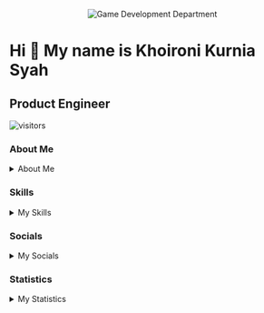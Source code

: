 <p align="center">
  <img alt="Game Development Department" src="https://user-images.githubusercontent.com/55708473/219477117-bbd9b2d9-123f-4f7b-afbf-48292c94ff0c.png">
</p>


# Hi 👋 My name is Khoironi Kurnia Syah

## Product Engineer

![visitors](https://visitor-badge.glitch.me/badge?page_id=zekhoi)

### About Me

<details>
    <summary>About Me</summary>
Mathematics student who really likes technology, especially website and application. Love to code, design, and think. Fast learner, curious about something new, looking for problems to solve.

- 🌍  I'm based in Indonesia
- 🖥️  See my portfolio at [Portfolio](https://zekhoi.dev)
- ✉️  You can contact me at [khoironidev@gmail.com](mailto:khoironidev@gmail.com)
- 🧠  I'm learning **Typescript** and **Golang**

</details>

### Skills

<details>
  <summary>My Skills</summary>
<p align="left">
<a href="https://nodejs.org/en/" target="_blank" rel="noreferrer"><img src="https://raw.githubusercontent.com/danielcranney/readme-generator/main/public/icons/skills/nodejs-colored.svg" width="36" height="36" alt="NodeJS" /></a>
<a href="https://go.dev/doc/" target="_blank" rel="noreferrer"><img src="https://raw.githubusercontent.com/danielcranney/readme-generator/main/public/icons/skills/go-colored.svg" width="36" height="36" alt="Go" /></a>
<a href="https://developer.mozilla.org/en-US/docs/Web/JavaScript" target="_blank" rel="noreferrer"><img src="https://raw.githubusercontent.com/danielcranney/readme-generator/main/public/icons/skills/javascript-colored.svg" width="36" height="36" alt="Javascript" /></a>
<a href="https://www.typescriptlang.org/" target="_blank" rel="noreferrer"><img src="https://raw.githubusercontent.com/danielcranney/readme-generator/main/public/icons/skills/typescript-colored.svg" width="36" height="36" alt="Typescript" /></a>
<a href="https://www.python.org/" target="_blank" rel="noreferrer"><img src="https://raw.githubusercontent.com/danielcranney/readme-generator/main/public/icons/skills/python-colored.svg" width="36" height="36" alt="Python" /></a>
<a href="https://www.php.net/" target="_blank" rel="noreferrer"><img src="https://raw.githubusercontent.com/danielcranney/readme-generator/main/public/icons/skills/php-colored.svg" width="36" height="36" alt="PHP" /></a>
<a href="https://reactjs.org/" target="_blank" rel="noreferrer"><img src="https://raw.githubusercontent.com/danielcranney/readme-generator/main/public/icons/skills/react-colored.svg" width="36" height="36" alt="React" /></a>
<a href="https://vuejs.org/" target="_blank" rel="noreferrer"><img src="https://raw.githubusercontent.com/danielcranney/readme-generator/main/public/icons/skills/vuejs-colored.svg" width="36" height="36" alt="Vue" /></a>
<a href="https://nextjs.org/docs" target="_blank" rel="noreferrer"><img src="https://raw.githubusercontent.com/danielcranney/readme-generator/main/public/icons/skills/nextjs-colored.svg" width="36" height="36" alt="NextJs" /></a>
<a href="https://nuxtjs.org/" target="_blank" rel="noreferrer"><img src="https://raw.githubusercontent.com/danielcranney/readme-generator/main/public/icons/skills/nuxtjs-colored.svg" width="36" height="36" alt="Nuxtjs" /></a>
<a href="https://expressjs.com/" target="_blank" rel="noreferrer"><img src="https://raw.githubusercontent.com/danielcranney/readme-generator/main/public/icons/skills/express-colored.svg" width="36" height="36" alt="Express" /></a>
<a href="https://laravel.com/" target="_blank" rel="noreferrer"><img src="https://raw.githubusercontent.com/danielcranney/readme-generator/main/public/icons/skills/laravel-colored.svg" width="36" height="36" alt="Laravel" /></a>
<a href="https://developer.mozilla.org/en-US/docs/Glossary/HTML5" target="_blank" rel="noreferrer"><img src="https://raw.githubusercontent.com/danielcranney/readme-generator/main/public/icons/skills/html5-colored.svg" width="36" height="36" alt="HTML5" /></a>
<a href="https://www.w3.org/TR/CSS/#css" target="_blank" rel="noreferrer"><img src="https://raw.githubusercontent.com/danielcranney/readme-generator/main/public/icons/skills/css3-colored.svg" width="36" height="36" alt="CSS3" /></a>
<a href="https://tailwindcss.com/" target="_blank" rel="noreferrer"><img src="https://raw.githubusercontent.com/danielcranney/readme-generator/main/public/icons/skills/tailwindcss-colored.svg" width="36" height="36" alt="TailwindCSS" /></a><a href="https://redux.js.org/" target="_blank" rel="noreferrer"><img src="https://raw.githubusercontent.com/danielcranney/readme-generator/main/public/icons/skills/redux-colored.svg" width="36" height="36" alt="Redux" /></a>
<a href="https://www.mongodb.com/" target="_blank" rel="noreferrer"><img src="https://raw.githubusercontent.com/danielcranney/readme-generator/main/public/icons/skills/mongodb-colored.svg" width="36" height="36" alt="MongoDB" /></a>
<a href="https://www.mysql.com/" target="_blank" rel="noreferrer"><img src="https://raw.githubusercontent.com/danielcranney/readme-generator/main/public/icons/skills/mysql-colored.svg" width="36" height="36" alt="MySQL" /></a>
<a href="https://www.postgresql.org/" target="_blank" rel="noreferrer"><img src="https://raw.githubusercontent.com/danielcranney/readme-generator/main/public/icons/skills/postgresql-colored.svg" width="36" height="36" alt="PostgreSQL" /></a>
<a href="https://www.heroku.com/" target="_blank" rel="noreferrer"><img src="https://raw.githubusercontent.com/danielcranney/readme-generator/main/public/icons/skills/heroku-colored.svg" width="36" height="36" alt="Heroku" /></a>
<a href="https://supabase.io/" target="_blank" rel="noreferrer"><img src="https://raw.githubusercontent.com/danielcranney/readme-generator/main/public/icons/skills/supabase-colored.svg" width="36" height="36" alt="Supabase" /></a>
<a href="https://www.figma.com/" target="_blank" rel="noreferrer"><img src="https://raw.githubusercontent.com/danielcranney/readme-generator/main/public/icons/skills/figma-colored.svg" width="36" height="36" alt="Figma" /></a>
</p>
</details>

### Socials

<details>
  <summary>My Socials</summary>
<p align="left"> 
  <a href="https://www.linkedin.com/in/khoironiks" target="_blank" rel="noreferrer"><img src="https://raw.githubusercontent.com/danielcranney/readme-generator/main/public/icons/socials/linkedin.svg" width="32" height="32" />
  </a> 
  <a href="https://www.polywork.com/zekhoi" target="_blank" rel="noreferrer">
    <img src="https://raw.githubusercontent.com/danielcranney/readme-generator/main/public/icons/socials/polywork.svg" width="32" height="32" />
  </a> 
  <a href="https://www.github.com/zekhoi" target="_blank" rel="noreferrer">
    <img src="https://raw.githubusercontent.com/danielcranney/readme-generator/main/public/icons/socials/github.svg" width="32" height="32" />
  </a> 
  <a href="https://www.twitter.com/zekhoi" target="_blank" rel="noreferrer">
    <img src="https://raw.githubusercontent.com/danielcranney/readme-generator/main/public/icons/socials/twitter.svg" width="32" height="32" />
  </a>
  <a href="https://www.facebook.com/zxkhoi" target="_blank" rel="noreferrer">
    <img src="https://raw.githubusercontent.com/danielcranney/readme-generator/main/public/icons/socials/facebook.svg" width="32" height="32" />
  </a> 
  <a href="http://www.instagram.com/zekhoi" target="_blank" rel="noreferrer">
    <img src="https://raw.githubusercontent.com/danielcranney/readme-generator/main/public/icons/socials/instagram.svg" width="32" height="32" />
  </a> 
  <a href="https://www.behance.com/zekhoi" target="_blank" rel="noreferrer">
    <img src="https://raw.githubusercontent.com/danielcranney/readme-generator/main/public/icons/socials/behance.svg" width="32" height="32" />
  </a> 
  <a href="https://www.dribbble.com/zekhoi" target="_blank" rel="noreferrer">
    <img src="https://raw.githubusercontent.com/danielcranney/readme-generator/main/public/icons/socials/dribbble.svg" width="32" height="32" />
  </a> 
  <a href="http://www.medium.com/@zekhoi" target="_blank" rel="noreferrer">
    <img src="https://raw.githubusercontent.com/danielcranney/readme-generator/main/public/icons/socials/medium.svg" width="32" height="32" />
  </a> 
  <a href="https://zekhoi.hashnode.dev" target="_blank" rel="noreferrer">
    <img src="https://raw.githubusercontent.com/danielcranney/readme-generator/main/public/icons/socials/hashnode.svg" width="32" height="32" />
  </a>
  <a href="https://www.dev.to/zekhoi" target="_blank" rel="noreferrer">
    <img src="https://raw.githubusercontent.com/danielcranney/readme-generator/main/public/icons/socials/devdotto.svg" width="32" height="32" />
  </a> 
</p>
</details>

### Statistics

<details>
    <summary>My Statistics</summary>

<a href="http://www.github.com/zekhoi"><img src="https://github-readme-stats.vercel.app/api?username=zekhoi&show_icons=true&hide=&count_private=true&title_color=3382ed&text_color=ffffff&icon_color=6366f1&bg_color=1c1917&hide_border=true&show_icons=true" alt="zekhoi's GitHub stats" /></a>

<a href="http://www.github.com/zekhoi"><img src="https://github-readme-streak-stats.herokuapp.com/?user=zekhoi&stroke=ffffff&background=1c1917&ring=3382ed&fire=3382ed&currStreakNum=ffffff&currStreakLabel=3382ed&sideNums=ffffff&sideLabels=ffffff&dates=ffffff&hide_border=true" /></a>

<!--START_SECTION:waka-->

```txt
From: 13 December 2021 - To: 07 April 2024

Total Time: 1,208 hrs 18 mins

TypeScript                 732 hrs 2 mins  ███████████████░░░░░░░░░░   60.58 %
JavaScript                 242 hrs 36 mins █████░░░░░░░░░░░░░░░░░░░░   20.08 %
Python                     112 hrs 5 mins  ██▒░░░░░░░░░░░░░░░░░░░░░░   09.28 %
JSON                       34 hrs 22 mins  ▓░░░░░░░░░░░░░░░░░░░░░░░░   02.84 %
Bash                       14 hrs 17 mins  ▒░░░░░░░░░░░░░░░░░░░░░░░░   01.18 %
Other                      13 hrs 42 mins  ▒░░░░░░░░░░░░░░░░░░░░░░░░   01.13 %
YAML                       13 hrs 8 mins   ▒░░░░░░░░░░░░░░░░░░░░░░░░   01.09 %
PHP                        11 hrs 55 mins  ▒░░░░░░░░░░░░░░░░░░░░░░░░   00.99 %
Markdown                   7 hrs 31 mins   ░░░░░░░░░░░░░░░░░░░░░░░░░   00.62 %
Vue.js                     7 hrs 17 mins   ░░░░░░░░░░░░░░░░░░░░░░░░░   00.60 %
```

<!--END_SECTION:waka-->

### Support Me

<a href="https://www.buymeacoffee.com/zekhoi"><img src="https://cdn.buymeacoffee.com/buttons/v2/default-yellow.png" width="200" /></a>

</details>
